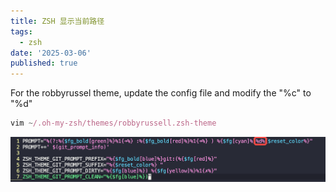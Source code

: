 ```yaml
---
title: ZSH 显示当前路径
tags:
  - zsh
date: '2025-03-06'
published: true
---
```

For the robbyrussel theme, update the config file and modify the "%c" to "%d"  

```javascript 
vim ~/.oh-my-zsh/themes/robbyrussell.zsh-theme
```
![zsh_config.png](./zsh_config.png)
